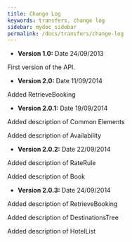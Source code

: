 ```yaml
---
title: Change Log
keywords: transfers, change log
sidebar: mydoc_sidebar
permalink: /docs/transfers/change-log
---
```




-   **Version 1.0:** Date 24/09/2013

First version of the API.



-   **Version 2.0:** Date 11/09/2014

Added RetrieveBooking



-   **Version 2.0.1:** Date 19/09/2014

Added description of Common Elements

Added description of Availability



-   **Version 2.0.2:** Date 22/09/2014

Added description of RateRule

Added description of Book



-   **Version 2.0.3:** Date 24/09/2014

Added description of RetrieveBooking

Added description of DestinationsTree

Added description of HotelList


